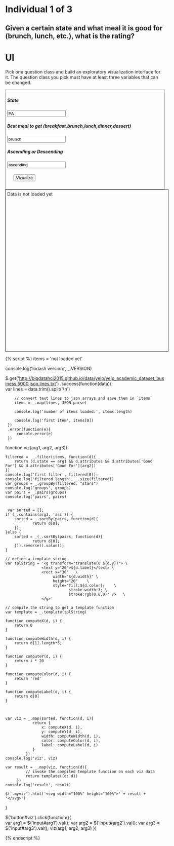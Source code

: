 # Individual 1 of 3

## Given a certain state and what meal it is good for (brunch, lunch, etc.), what is the rating?

# UI

Pick one question class and build an exploratory visualization interface for it.
The question class you pick must have at least three variables that can be changed.

<div style="border:1px grey solid; padding:5px;">
    <div><h5>State</h5>
        <input id="arg1" type="text" value="PA"/>
    </div>
    <div><h5>Best meal to get (breakfast,brunch,lunch,dinner,dessert)</h5>
        <input id="arg2" type="text" value="brunch"/>
    </div>
    <div><h5>Ascending or Descending</h5>
        <input id="arg3" type="text" value="ascending"/>
    </div>    
    <div style="margin:20px;">
        <button id="viz">Vizualize</button>
    </div>
</div>

<div class="myviz" style="width:100%; height:500px; border: 1px black solid; padding: 5px;">
Data is not loaded yet
</div>

{% script %}
items = 'not loaded yet'

console.log('lodash version:', _.VERSION)

$.get('http://bigdatahci2015.github.io/data/yelp/yelp_academic_dataset_business.5000.json.lines.txt')
    .success(function(data){        
        var lines = data.trim().split('\n')

        // convert text lines to json arrays and save them in `items`
        items = _.map(lines, JSON.parse)

        console.log('number of items loaded:', items.length)

        console.log('first item', items[0])
     })
     .error(function(e){
         console.error(e)
     })

function viz(arg1, arg2, arg3){  


    filtered =  _.filter(items, function(d){
        return (d.state == arg1 && d.attributes && d.attributes['Good For'] && d.attributes['Good For'][arg2])
    }) 
    console.log('first filter', filtered[0]);
    console.log('filtered length', _.size(filtered))
    var groups = _.groupBy(filtered, "stars")
    console.log('groups', groups)
    var pairs = _.pairs(groups)
    console.log('pairs', pairs)


     var sorted = [];
    if (_.contains(arg3, 'asc')) {
        sorted = _.sortBy(pairs, function(d){
                return d[0];
        });
    }else {
        sorted = _(_.sortBy(pairs, function(d){
                return d[0];
        })).reverse().value();
    }

    // define a template string
    var tplString = '<g transform="translate(0 ${d.y})"> \
                    <text y="20">${d.label}</text> \
                    <rect x="30"   \
                         width="${d.width}" \
                         height="20"    \
                         style="fill:${d.color};    \
                                stroke-width:3; \
                                stroke:rgb(0,0,0)" />   \
                    </g>'

    // compile the string to get a template function
    var template = _.template(tplString)

    function computeX(d, i) {
        return 0
    }

    function computeWidth(d, i) {        
        return d[1].length*5;
    }

    function computeY(d, i) {
        return i * 20
    }

    function computeColor(d, i) {
        return 'red'
    }

    function computeLabel(d, i) {
        return d[0]
    }

    

    var viz = _.map(sorted, function(d, i){                
                return {
                    x: computeX(d, i),
                    y: computeY(d, i),
                    width: computeWidth(d, i),
                    color: computeColor(d, i),
                    label: computeLabel(d, i)
                }
             })
    console.log('viz', viz)

    var result = _.map(viz, function(d){
             // invoke the compiled template function on each viz data
             return template({d: d})
         })
    console.log('result', result)

    $('.myviz').html('<svg width="100%" height="100%">' + result + '</svg>')
}

$('button#viz').click(function(){    
    var arg1 = $('input#arg1').val();
    var arg2 = $('input#arg2').val();
    var arg3 = $('input#arg3').val();
    viz(arg1, arg2, arg3)
})  

{% endscript %}